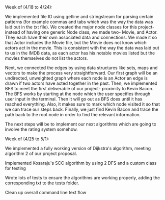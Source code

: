 Week of (4/18 to 4/24):

We implemented file IO using getline and stringstream for parsing certain patterns (for example commas and tabs which was the way the data was laid out in the txt file).
We created the major node classes for this project- instead of having one generic Node class, we made two- Movie, and Actor. They each have their own associated data
and connections. We made it so that Actor includes the Movie file, but the Movie does not know which actors act in the movie. This is consistent with the way the data was laid
out to us in the IMDB data, as each actor has his notable movies listed but the movies themselves do not list the actors.

Next, we connected the edges by using data structures like sets, maps and vectors to make the process very straightforward. Our first graph will be an undirected, unweighted
graph where each node is an Actor an edge is drawn if two actors have acted together in the past. Then, we implemented BFS to meet the first deliverable of our project-
proximity to Kevin Bacon. The BFS works by starting at the node which the user specifies through user input in the terminal. Then it will go out as BFS does until it has
reached everything. Also, it makes sure to mark which node visited it so that we can trace our steps back. Finally, we just find Kevin Bacon and trace the path back to the
root node in order to find the relevant information.

The next steps will be to implement our next algorithms which are going to involve the rating system somehow.

Week of (4/25 to 5/1):

We implemented a fully working version of Dijkstra's algorithm, meeting algorithm 2 of our project proposal.

Implemented Kosaraju's SCC algorithm by using 2 DFS and a custom class for testing

Wrote lots of tests to ensure the algorithms are working properly, adding the corresponding txt to the tests folder.

Clean up overall command line text flow 
